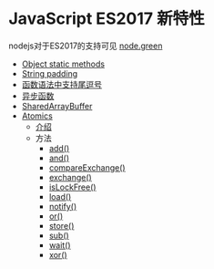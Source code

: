 # JavaScript ES2017 新特性

nodejs对于ES2017的支持可见 [node.green](https://node.green/#ES2017)

* [Object static methods](Object_Static_Methods.md)
* [String padding](String_Padding.md)
* [函数语法中支持尾逗号](Trailing_commas.md)
* [异步函数](异步函数.md)
* [SharedArrayBuffer](异步函数.md)
* [Atomics](Atomics/README.md)
  + [介绍](Atomics/介绍.md)
  + 方法
    - [add()](Atomics/add.md)
    - [and()](Atomics/and.md)
    - [compareExchange()](Atomics/compareExchange.md)
    - [exchange()](Atomics/exchange.md)
    - [isLockFree()](Atomics/isLockFree.md)
    - [load()](Atomics/load.md)
    - [notify()](Atomics/notify.md)
    - [or()](Atomics/or.md)
    - [store()](Atomics/store.md)
    - [sub()](Atomics/sub.md)
    - [wait()](Atomics/wait.md)
    - [xor()](Atomics/xor.md)

